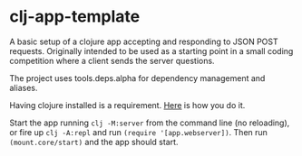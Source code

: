 # clj-app-template

A basic setup of a clojure app accepting and responding to JSON POST requests. Originally intended to be used as a starting
point in a small coding competition where a client sends the server questions. 

The project uses tools.deps.alpha for dependency management and aliases. 

Having clojure installed is a requirement. [Here](https://clojure.org/guides/getting_started) is how you do it. 

Start the app running `clj -M:server` from the command line (no reloading), or fire up `clj -A:repl` and run `(require '[app.webserver])`. 
Then run `(mount.core/start)` and the app should start.
